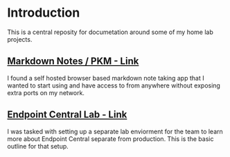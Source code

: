 # Introduction
This is a central reposity for documetation around some of my home lab projects.

## [Markdown Notes / PKM - Link](https://github.com/Dzzs/Projects/blob/main/Markdown%20Notes.md)
I found a self hosted browser based markdown note taking app that I wanted to start using and have access to from anywhere without exposing extra ports on my network.


## [Endpoint Central Lab - Link](https://github.com/Dzzs/EPC-Lab)
I was tasked with setting up a separate lab enviorment for the team to learn more about Endpoint Central separate from production. This is the basic outline for that setup.
